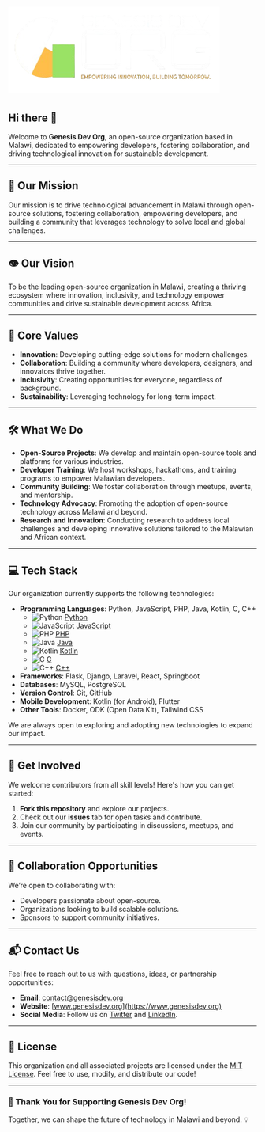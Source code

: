 # ![Genesis logo](GenesisV2.png)

## Hi there 👋
Welcome to **Genesis Dev Org**, an open-source organization based in Malawi, dedicated to empowering developers, fostering collaboration, and driving technological innovation for sustainable development.

---

## 🌟 **Our Mission**

Our mission is to drive technological advancement in Malawi through open-source solutions, fostering collaboration, empowering developers, and building a community that leverages technology to solve local and global challenges.

---

## 👁️ **Our Vision**

To be the leading open-source organization in Malawi, creating a thriving ecosystem where innovation, inclusivity, and technology empower communities and drive sustainable development across Africa.

---

## 🎯 **Core Values**

- **Innovation**: Developing cutting-edge solutions for modern challenges.
- **Collaboration**: Building a community where developers, designers, and innovators thrive together.
- **Inclusivity**: Creating opportunities for everyone, regardless of background.
- **Sustainability**: Leveraging technology for long-term impact.

---

## 🛠️ **What We Do**

- **Open-Source Projects**: We develop and maintain open-source tools and platforms for various industries.
- **Developer Training**: We host workshops, hackathons, and training programs to empower Malawian developers.
- **Community Building**: We foster collaboration through meetups, events, and mentorship.
- **Technology Advocacy**: Promoting the adoption of open-source technology across Malawi and beyond.
- **Research and Innovation**: Conducting research to address local challenges and developing innovative solutions tailored to the Malawian and African context.

---

## 💻 **Tech Stack**

Our organization currently supports the following technologies:

- **Programming Languages**: Python, JavaScript, PHP, Java, Kotlin, C, C++
  - ![Python](https://img.shields.io/badge/-Python-blue?logo=python&logoColor=white) [Python](https://www.python.org/)
  - ![JavaScript](https://img.shields.io/badge/-JavaScript-yellow?logo=javascript&logoColor=white) [JavaScript](https://developer.mozilla.org/en-US/docs/Web/JavaScript)
  - ![PHP](https://img.shields.io/badge/-PHP-777BB4?logo=php&logoColor=white) [PHP](https://www.php.net/)
  - ![Java](https://img.shields.io/badge/-Java-orange?logo=java&logoColor=white) [Java](https://www.java.com/)
  - ![Kotlin](https://img.shields.io/badge/-Kotlin-purple?logo=kotlin&logoColor=white) [Kotlin](https://kotlinlang.org/)
  - ![C](https://img.shields.io/badge/-C-gray?logo=c&logoColor=white) [C](https://en.wikipedia.org/wiki/C_(programming_language))
  - ![C++](https://img.shields.io/badge/-C++-00599C?logo=c%2B%2B&logoColor=white) [C++](https://en.wikipedia.org/wiki/C%2B%2B)
- **Frameworks**: Flask, Django, Laravel, React, Springboot
- **Databases**: MySQL, PostgreSQL
- **Version Control**: Git, GitHub
- **Mobile Development**: Kotlin (for Android), Flutter
- **Other Tools**: Docker, ODK (Open Data Kit), Tailwind CSS

We are always open to exploring and adopting new technologies to expand our impact.

---

## 🚀 **Get Involved**

We welcome contributors from all skill levels! Here's how you can get started:

1. **Fork this repository** and explore our projects.
2. Check out our **issues** tab for open tasks and contribute.
3. Join our community by participating in discussions, meetups, and events.

---

## 🤝 **Collaboration Opportunities**

We’re open to collaborating with:
- Developers passionate about open-source.
- Organizations looking to build scalable solutions.
- Sponsors to support community initiatives.

---

## 📬 **Contact Us**

Feel free to reach out to us with questions, ideas, or partnership opportunities:

- **Email**: [contact@genesisdev.org](mailto:contact@genesisdev.org)
- **Website**: [www.genesisdev.org](https://www.genesisdev.org)
- **Social Media**: Follow us on [Twitter](https://twitter.com/genesisdevorg) and [LinkedIn](https://linkedin.com/company/genesisdevorg).

---

## 📄 **License**

This organization and all associated projects are licensed under the [MIT License](LICENSE). Feel free to use, modify, and distribute our code!

---

### 🙌 **Thank You for Supporting Genesis Dev Org!**

Together, we can shape the future of technology in Malawi and beyond. 💡

<!--

**Here are some ideas to get you started:**

🙋‍♀️ A short introduction - what is your organization all about?
🌈 Contribution guidelines - how can the community get involved?
👩‍💻 Useful resources - where can the community find your docs? Is there anything else the community should know?
🍿 Fun facts - what does your team eat for breakfast?
🧙 Remember, you can do mighty things with the power of [Markdown](https://docs.github.com/github/writing-on-github/getting-started-with-writing-and-formatting-on-github/basic-writing-and-formatting-syntax)
-->
